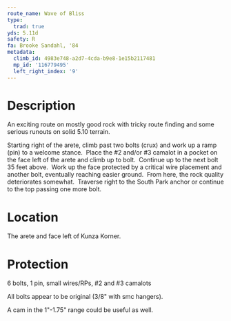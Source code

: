 ```yaml
---
route_name: Wave of Bliss
type:
  trad: true
yds: 5.11d
safety: R
fa: Brooke Sandahl, '84
metadata:
  climb_id: 4983e748-a2d7-4cda-b9e8-1e15b2117481
  mp_id: '116779495'
  left_right_index: '9'
---
```

# Description
An exciting route on mostly good rock with tricky route finding and some serious runouts on solid 5.10 terrain.

Starting right of the arete, climb past two bolts (crux) and work up a ramp (pin) to a welcome stance.  Place the #2 and/or #3 camalot in a pocket on the face left of the arete and climb up to bolt.  Continue up to the next bolt 35 feet above.  Work up the face protected by a critical wire placement and another bolt, eventually reaching easier ground.  From here, the rock quality deteriorates somewhat.  Traverse right to the South Park anchor or continue to the top passing one more bolt.

# Location
The arete and face left of Kunza Korner.

# Protection
6 bolts, 1 pin, small wires/RPs, #2 and #3 camalots

All bolts appear to be original (3/8" with smc hangers).

A cam in the 1"-1.75" range could be useful as well.
